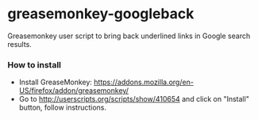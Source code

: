 greasemonkey-googleback
=======================

Greasemonkey user script to bring back underlined links in Google search results.

### How to install
* Install GreaseMonkey: https://addons.mozilla.org/en-US/firefox/addon/greasemonkey/
* Go to http://userscripts.org/scripts/show/410654 and click on "Install" button, follow instructions.

